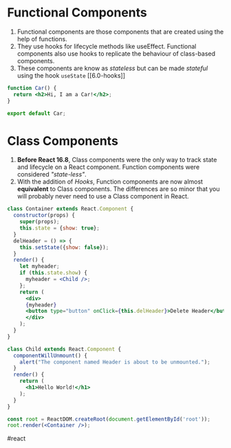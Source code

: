 # Functional Components
1. Functional components are those components that are created using the help of functions.
2. They use hooks for lifecycle methods like useEffect. Functional components also use hooks to replicate the behaviour of class-based components.
3. These components are know as *stateless* but can be made *stateful* using the hook `useState`  [[6.0-hooks]]

```jsx
function Car() {
  return <h2>Hi, I am a Car!</h2>;
}

export default Car;
```

# Class Components
1. **Before React 16.8**, Class components were the only way to track state and lifecycle on a React component. Function components were considered *"state-less"*.
2. With the addition of *Hooks*, Function components are now almost **equivalent** to Class components. The differences are so minor that you will probably never need to use a Class component in React.

```jsx
class Container extends React.Component {
  constructor(props) {
    super(props);
    this.state = {show: true};
  }
  delHeader = () => {
    this.setState({show: false});
  }
  render() {
    let myheader;
    if (this.state.show) {
      myheader = <Child />;
    };
    return (
      <div>
      {myheader}
      <button type="button" onClick={this.delHeader}>Delete Header</button>
      </div>
    );
  }
}

class Child extends React.Component {
  componentWillUnmount() {
    alert("The component named Header is about to be unmounted.");
  }
  render() {
    return (
      <h1>Hello World!</h1>
    );
  }
}

const root = ReactDOM.createRoot(document.getElementById('root'));
root.render(<Container />);
```

#react 